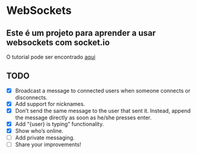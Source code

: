 # WebSockets

## Este é um projeto para aprender a usar websockets com socket.io

O tutorial pode ser encontrado [aqui](https://socket.io/get-started/chat)

## TODO

- [x] Broadcast a message to connected users when someone connects or disconnects.
- [x] Add support for nicknames.
- [x] Don’t send the same message to the user that sent it. Instead, append the message directly as soon as he/she presses enter.
- [x] Add “{user} is typing” functionality.
- [x] Show who’s online.
- [ ] Add private messaging.
- [ ] Share your improvements!
